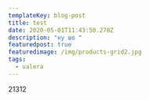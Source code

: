 ```yaml
---
templateKey: blog-post
title: test
date: 2020-05-01T11:43:50.278Z
description: "ну шо "
featuredpost: true
featuredimage: /img/products-grid2.jpg
tags:
  - valera
---
```

21312